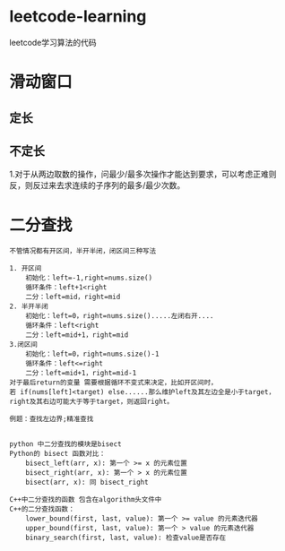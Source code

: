 # leetcode-learning
leetcode学习算法的代码
# 滑动窗口
##  定长
##  不定长
1.对于从两边取数的操作，问最少/最多次操作才能达到要求，可以考虑正难则反，则反过来去求连续的子序列的最多/最少次数。

# 二分查找
    不管情况都有开区间，半开半闭，闭区间三种写法

    1. 开区间
        初始化：left=-1,right=nums.size()
        循环条件：left+1<right
        二分：left=mid，right=mid
    2. 半开半闭
        初始化：left=0，right=nums.size().....左闭右开....
        循环条件：left<right
        二分：left=mid+1，right=mid
    3.闭区间
        初始化：left=0，right=nums.size()-1
        循环条件：left<=right
        二分：left=mid+1，right=mid-1
    对于最后return的变量 需要根据循环不变式来决定，比如开区间时，
    若 if(nums[left]<target) else......那么维护left及其左边全是小于target，right及其右边可能大于等于target，则返回right。

    例题：查找左边界;精准查找


    python 中二分查找的模块是bisect
    Python的 bisect 函数对比：
        bisect_left(arr, x): 第一个 >= x 的元素位置
        bisect_right(arr, x): 第一个 > x 的元素位置
        bisect(arr, x): 同 bisect_right

    C++中二分查找的函数 包含在algorithm头文件中 
    C++的二分查找函数：
        lower_bound(first, last, value): 第一个 >= value 的元素迭代器
        upper_bound(first, last, value): 第一个 > value 的元素迭代器
        binary_search(first, last, value): 检查value是否存在
    